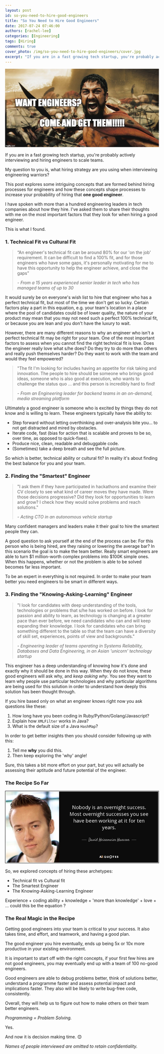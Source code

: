 ```yaml
---
layout: post
id: so-you-need-to-hire-good-engineers
title: "So You Need to Hire Good Engineers"
date: 2017-07-24 07:46:00
authors: [rachel-lee]
categories: [Engineering]
tags: [Hiring]
comments: true
cover_photo: /img/so-you-need-to-hire-good-engineers/cover.jpg
excerpt: "If you are in a fast growing tech startup, you're probably actively interviewing and hiring engineers to scale teams. My question to you is, what hiring strategy are you using when interviewing engineering warriors?"
---
```


![cover](/img/so-you-need-to-hire-good-engineers/cover.jpg)

If you are in a fast growing tech startup, you're probably actively interviewing and hiring engineers to scale teams.

My question to you is, what hiring strategy are you using when interviewing engineering warriors?

This post explores some intriguing concepts that are formed behind hiring processes for engineers and how these concepts shape processes to increase your probability of hiring that **one good engineer**.

I have spoken with more than a hundred engineering leaders in tech companies about how they hire. I've asked them to share their thoughts with me on the most important factors that they look for when hiring a good engineer.

This is what I found.

### 1. Technical Fit vs Cultural Fit

> “An engineer's technical fit can be around 80% for our 'on the job' requirement. It can be difficult to find a 100% fit, and for those engineers who have some gaps, it's personally motivating for me to have this opportunity to help the engineer achieve, and close the gaps”
>
> *- From a 15 years experienced senior leader in tech who has managed teams of up to 30*

It would surely be on everyone's wish list to hire that engineer who has a perfect technical fit, but most of the time we don't get so lucky. Certain factors play a part in this equation, e.g. your team's location in a place where the pool of candidates could be of lower quality, the nature of your product may mean that you may not need such a perfect 100% technical fit, or because you are lean and you don't have the luxury to wait.

However, there are many different reasons to why an engineer who isn't a perfect technical fit may be right for your team. One of the most important factors to assess when you cannot find the right technical fit is love. Does the engineer really love what s/he does? Do they try to do more than others and really push themselves harder? Do they want to work with the team and would they feel empowered?

> "The fit I'm looking for includes having an appetite for risk taking and innovation. The people to hire should be someone who brings good ideas, someone who is also good at execution, who wants to challenge the status quo ... and this person is incredibly hard to find!
>
> *- From an Engineering leader for backend teams in an on-demand, media streaming platform*

Ultimately a good engineer is someone who is excited by things they do not know and is willing to learn. These engineers typically have the ability to:

- Step forward without letting overthinking and over-analysis bite you... to not get distracted and mired by obstacles.
- Iterate code, fast (bias for action that is scalable and proves to be so, over time, as opposed to quick-fixes).
- Produce nice, clean, readable and debuggable code.
- (Sometimes) take a deep breath and see the full picture.

So which is better, technical ability or cultural fit? In reality it's about finding the best balance for you and your team.

### 2. Finding the "Smartest" Engineer

> "I ask them if they have participated in hackathons and examine their CV closely to see what kind of career moves they have made. Were those decisions progressive? Did they look for opportunities to learn and grow? I check how they would solve problems and reach solutions."
>
> *- Acting CTO in an autonomous vehicle startup*

Many confident managers and leaders make it their goal to hire the smartest people they can.

A good question to ask yourself at the end of the process can be: For this person who is being hired, are they raising or lowering the average bar? In this scenario the goal is to make the team better. Really smart engineers are able to turn $1 million-worth complex problems into $100K simple ones. When this happens, whether or not the problem is able to be solved becomes far less important.

To be an expert in everything is not required. In order to make your team better you need engineers to be smart in different ways.

### 3. Finding the "Knowing-Asking-Learning" Engineer

> "I look for candidates with deep understanding of the tools, technologies or problems that s/he has worked on before. I look for passion and ability to learn, as technology is changing at a greater pace than ever before, we need candidates who can and will keep expanding their knowledge. I look for candidates who can bring something different to the table so that the team can have a diversity of skill set, experiences, points of view and backgrounds."
>
> *- Engineering leader of teams operating in Systems Reliability, Databases and Data Engineering, in an Asian 'unicorn' technology startup*

This engineer has a deep understanding of knowing how it's done and exactly why it should be done in this way. When they do not know, these good engineers will ask why, and *keep asking why*. You see they want to learn why people use particular technologies and why particular algorithms are being used for this solution in order to understand how deeply this solution has been thought through.

If you hire based only on what an engineer knows right now you ask questions like these:

1. How long have you been coding in Ruby/Python/Golang/Javascript?
2. Explain how `XMLFilter` works in Java?
3. What is the default size of a Java `HashMap`?

In order to get better insights then you should consider following up with this:

1. Tell me **why** you did this.
2. Then keep exploring the 'why' angle!

Sure, this takes a bit more effort on your part, but you will actually be assessing their aptitude and future potential of the engineer.

### The Recipe So Far

![quote](/img/so-you-need-to-hire-good-engineers/quote.jpg)

So, we explored concepts of hiring these archetypes:

- Technical fit vs Cultural fit
- The Smartest Engineer
- The Knowing-Asking-Learning Engineer

Experience + coding ability + knowledge + 'more than knowledge' + love + ... could this be the equation ?

### The Real Magic in the Recipe

Getting good engineers into your team is critical to your success. It also takes time, and effort, and teamwork, and having a good plan.

The good engineer you hire eventually, ends up being 5x or 10x more productive in your existing environment.

It is important to start off with the right concepts, if your first few hires are not good engineers, you may eventually end up with a team of 100 no-good engineers.

Good engineers are able to debug problems better, think of solutions better, understand a programme faster and assess potential impact and implications faster. They also will be likely to write bug-free code, consistently.

Overall, they will help us to figure out how to make others on their team better engineers.

*Programming = Problem Solving.*

Yes.

And now it is decision making time. 😊

*Names of people interviewed are omitted to retain confidentiality.*
